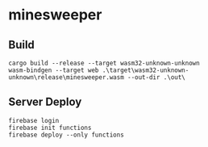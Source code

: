 # minesweeper

## Build
```
cargo build --release --target wasm32-unknown-unknown
wasm-bindgen --target web .\target\wasm32-unknown-unknown\release\minesweeper.wasm --out-dir .\out\
```

## Server Deploy
```
firebase login
firebase init functions
firebase deploy --only functions
```
